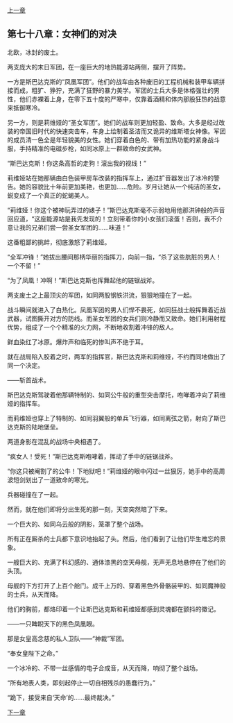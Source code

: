 [上一章](77-废土之上.md)

## 第七十八章：女神们的对决

北欧，冰封的废土。

两支庞大的末日军团，在一座巨大的地热能源站两侧，摆开了阵势。

一方是斯巴达克斯的“凤凰军团”。他们的战车由各种废旧的工程机械和装甲车辆拼接而成，粗犷、狰狞，充满了狂野的暴力美学。军团的士兵大多是体格强壮的男性，他们赤裸着上身，在零下五十度的严寒中，仅靠着酒精和体内那股狂热的战意来抵御寒冷。

另一方，则是莉维娅的“圣女军团”。她们的战车则更加轻盈、致命。大多是经过改装的帝国旧时代的快速突击车，车身上绘制着圣洁而又诡异的维斯塔女神像。军团的成员清一色全是年轻貌美的女性。她们穿着白色的、带有加热功能的紧身战斗服，手持精准的电磁步枪，如同冰原上一群致命的女武神。

“斯巴达克斯！你这条高哲的走狗！滚出我的视线！”

莉维娅站在她那辆由白色装甲房车改装的指挥车上，通过扩音器发出了冰冷的警告。她的容貌比十年前更加美艳，也更加……危险。岁月让她从一个纯洁的圣女，蜕变成了一个真正的蛇蝎美人。

“莉维娅！你这个被神玩弄过的婊子！”斯巴达克斯毫不示弱地用他那洪钟般的声音回应道，“这座能源站是我先发现的！立刻带着你的小女孩们滚蛋！否则，我不介意让我的兄弟们尝一尝圣女军团的……味道！”

这番粗鄙的挑衅，彻底激怒了莉维娅。

“全军冲锋！”她拔出腰间那柄华丽的指挥刀，向前一指，“杀了这些肮脏的男人！一个不留！”

“为了凤凰！冲啊！”斯巴达克斯也挥舞起他的链锯战斧。

两支废土之上最顶尖的军团，如同两股钢铁洪流，狠狠地撞在了一起。

战斗瞬间就进入了白热化。凤凰军团的男人们悍不畏死，如同狂战士般挥舞着近战武器，试图撕开对方的防线。而圣女军团的女兵们则冷静而又致命。她们利用射程优势，组成了一个个精准的火力网，不断地收割着冲锋的敌人。

鲜血染红了冰原。爆炸声和临死的惨叫声不绝于耳。

就在战局陷入胶着之时，两军的指挥官，斯巴达克斯和莉维娅，不约而同地做出了同一个决定。

——斩首战术。

斯巴达克斯驾驶着他那辆特制的、如同公牛般的重型突击摩托，咆哮着冲向了莉维娅的指挥车。

而莉维娅也穿上了特制的、如同羽翼般的单兵飞行器，如同离弦之箭，射向了斯巴达克斯的陆地堡垒。

两道身影在混乱的战场中央相遇了。

“疯女人！受死！”斯巴达克斯咆哮着，挥动了手中的链锯战斧。

“你这只被阉割了的公牛！下地狱吧！”莉维娅的眼中闪过一丝狠厉，她手中的高周波短剑划出了一道致命的寒光。

兵器碰撞在了一起。

然而，就在他们即将分出生死的那一刻，天空突然暗了下来。

一个巨大的、如同乌云般的阴影，笼罩了整个战场。

所有正在厮杀的士兵都下意识地抬起了头。然后，他们看到了让他们毕生难忘的景象。

一艘巨大的、充满了科幻感的、通体漆黑的空天母舰，无声无息地悬停在了他们的头顶。

母舰的下方打开了上百个舱门。成千上万的、穿着黑色外骨骼装甲的、如同魔神般的士兵，从天而降。

他们的胸前，都烙印着一个让斯巴达克斯和莉维娅都感到灵魂都在颤抖的徽记。

——一只睥睨天下的黑色凤凰眼。

那是女皇高念慈的私人卫队——“神裁”军团。

“奉女皇陛下之命。”

一个冰冷的、不带一丝感情的电子合成音，从天而降，响彻了整个战场。

“所有地表人类，即刻起停止一切自相残杀的愚蠢行为。”

“跪下，接受来自‘天命’的……最终裁决。”

[下一章](79-天命的裁决.md)

